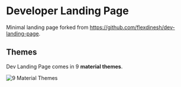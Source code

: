 # Developer Landing Page

Minimal landing page forked from https://github.com/flexdinesh/dev-landing-page.

## Themes

Dev Landing Page comes in 9 **material themes**.

![9 Material Themes](https://image.ibb.co/jJVKCn/dev_landing_page_themes.jpg)
